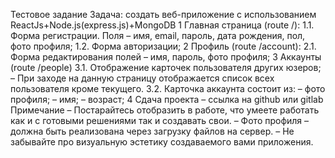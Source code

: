 Тестовое задание
Задача: создать веб-приложение с использованием
ReactJs+Node.js(express.js)+MongoDB
1 Главная страница (route /):
    1.1. Форма регистрации. Поля – имя, email, пароль, дата рождения, пол, фото профиля;
    1.2. Форма авторизации;
2 Профиль (route /account):
    2.1. Форма редактирования полей – имя, пароль, фото профиля;
3 Аккаунты (route /people)
    3.1. Отображение карточек пользователя других юзеров;
–
При заходе на данную страницу отображается список всех
пользователя кроме текущего.
    3.2. Карточка аккаунта состоит из:
– фото профиля;
– имя;
– возраст;
4 Сдача проекта – ссылка на github или gitlab
Примечание 
– Постарайтесь отобразить в работе, что умеете работать как и с готовыми
решениями так и создавать свои.
– Фото профиля – должна быть реализована через загрузку файлов на сервер.
– Не забывайте про визуальную эстетику создаваемого вами приложения.